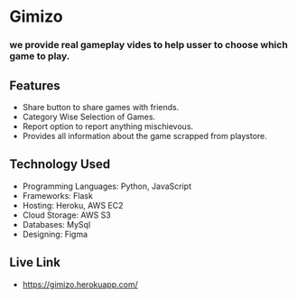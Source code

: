# **Gimizo**
### we provide real gameplay vides to help usser to choose which game to play.

## Features
-  Share button to share games with friends.
-  Category Wise Selection of Games.
-  Report option to report anything mischievous.
-  Provides all information about the game scrapped from playstore.
 
## Technology Used
- Programming Languages: Python, JavaScript
- Frameworks: Flask
- Hosting: Heroku, AWS EC2
- Cloud Storage: AWS S3
- Databases: MySql
- Designing: Figma

## Live Link
- https://gimizo.herokuapp.com/
